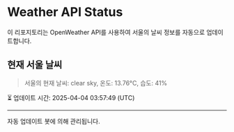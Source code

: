 
# Weather API Status

이 리포지토리는 OpenWeather API를 사용하여 서울의 날씨 정보를 자동으로 업데이트합니다.

## 현재 서울 날씨
> 서울의 현재 날씨: clear sky, 온도: 13.76°C, 습도: 41%

⏳ 업데이트 시간: 2025-04-04 03:57:49 (UTC)

---
자동 업데이트 봇에 의해 관리됩니다.
